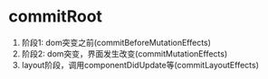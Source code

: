# commitRoot

1. 阶段1: dom突变之前(commitBeforeMutationEffects)
2. 阶段2: dom突变，界面发生改变(commitMutationEffects)
3. layout阶段，调用componentDidUpdate等(commitLayoutEffects)



